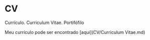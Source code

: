 # CV
Currículo. Curriculum Vitae. Portifófilo

Meu currículo pode ser encontrado [aqui](CV/Curriculum Vitae.md)
